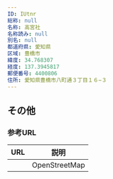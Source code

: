```yaml
---
ID: IUtnr
総称: null
名称: 高宮社
名称読み: null
別名: null
都道府県: 愛知県
区域: 豊橋市
緯度: 34.768307
経度: 137.3945817
郵便番号: 4400806
住所: 愛知県豊橋市八町通３丁目１６−３
---
```


## その他

### 参考URL

| URL | 説明          |
| --- | ------------- |
|     | OpenStreetMap |
